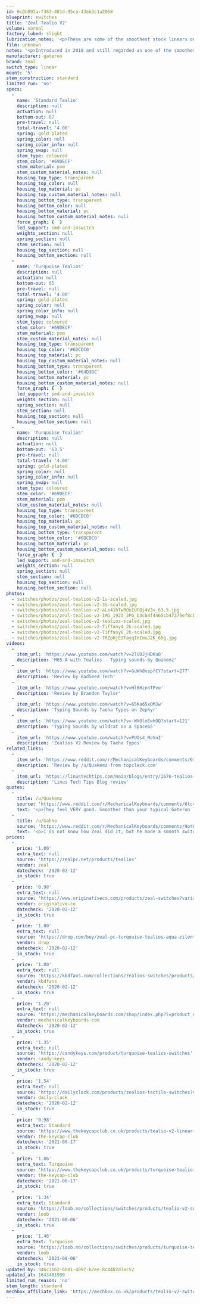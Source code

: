 ```yaml
---
id: 6c0b892a-f363-481d-95ca-43eb3c1a2068
blueprint: switches
title: 'Zeal Tealio V2'
volume: normal
factory_lubed: slight
lubrication_notes: '<p>These are some of the smoothest stock linears on the market but improved further with a thin layer of Krytox 205 Grade 0. The spring noise is vastly improved when lubed.</p>'
film: unknown
notes: '<p>Introduced in 2018 and still regarded as one of the smoothest linears on the market. They are on the pricey side though.</p><p>Similar sound and feel as Gateron Inks but with a higher pitch.</p>'
manufacturer: gateron
brand: zeal
switch_type: linear
mount: '5'
stem_construction: standard
limited_run: 'no'
specs:
  -
    name: 'Standard Tealio'
    description: null
    actuation: null
    bottom-out: 67
    pre-travel: null
    total-travel: '4.00'
    spring: gold-plated
    spring_color: null
    spring_color_info: null
    spring_swap: null
    stem_type: coloured
    stem_color: '#69DECF'
    stem_material: pom
    stem_custom_material_notes: null
    housing_top_type: transparent
    housing_top_color: null
    housing_top_material: pc
    housing_top_custom_material_notes: null
    housing_bottom_type: transparent
    housing_bottom_color: null
    housing_bottom_material: pc
    housing_bottom_custom_material_notes: null
    force_graph: {  }
    led_support: smd-and-inswitch
    weights_section: null
    spring_section: null
    stem_section: null
    housing_top_section: null
    housing_bottom_section: null
  -
    name: 'Turquoise Tealios'
    description: null
    actuation: null
    bottom-out: 65
    pre-travel: null
    total-travel: '4.00'
    spring: gold-plated
    spring_color: null
    spring_color_info: null
    spring_swap: null
    stem_type: coloured
    stem_color: '#69DECF'
    stem_material: pom
    stem_custom_material_notes: null
    housing_top_type: transparent
    housing_top_color: '#6DCDC0'
    housing_top_material: pc
    housing_top_custom_material_notes: null
    housing_bottom_type: transparent
    housing_bottom_color: '#64D3DC'
    housing_bottom_material: pc
    housing_bottom_custom_material_notes: null
    force_graph: {  }
    led_support: smd-and-inswitch
    weights_section: null
    spring_section: null
    stem_section: null
    housing_top_section: null
    housing_bottom_section: null
  -
    name: 'Turquoise Tealios'
    description: null
    actuation: null
    bottom-out: '63.5'
    pre-travel: null
    total-travel: '4.00'
    spring: gold-plated
    spring_color: null
    spring_color_info: null
    spring_swap: null
    stem_type: coloured
    stem_color: '#69DECF'
    stem_material: pom
    stem_custom_material_notes: null
    housing_top_type: transparent
    housing_top_color: '#6DCDC0'
    housing_top_material: pc
    housing_top_custom_material_notes: null
    housing_bottom_type: transparent
    housing_bottom_color: '#6DCDC0'
    housing_bottom_material: pc
    housing_bottom_custom_material_notes: null
    force_graph: {  }
    led_support: smd-and-inswitch
    weights_section: null
    spring_section: null
    stem_section: null
    housing_top_section: null
    housing_bottom_section: null
photos:
  - switches/photos/zeal-tealios-v2-1s-scaled.jpg
  - switches/photos/zeal-tealios-v2-3s-scaled.jpg
  - switches/photos/zeal-tealios-v2-aLe41hTwROuIUFQj4V3v_63.5.jpg
  - switches/photos/zeal-tealios-v2-IMG_1923_JPG_b3cb4f4465cb47379ef8cbe7e3c6fb16-scaled.jpg
  - switches/photos/zeal-tealios-v2-tealios-scaled.jpg
  - switches/photos/zeal-tealios-v2-Tiffany4_2k-scaled.jpg
  - switches/photos/zeal-tealios-v2-Tiffany6_2k-scaled.jpg
  - switches/photos/zeal-tealios-v2-TRZpHjEITayqIHImuJ2K_65g.jpg
videos:
  -
    item_url: 'https://www.youtube.com/watch?v=2lUDJjHDKu0'
    description: 'M65-A with Tealios - Typing sounds by Quakemz'
  -
    item_url: 'https://www.youtube.com/watch?v=GuWh8vspfCY?start=277'
    description: 'Review by BadSeed Tech'
  -
    item_url: 'https://www.youtube.com/watch?v=Hl8HznnTPvo'
    description: 'Review by Brandon Taylor'
  -
    item_url: 'https://www.youtube.com/watch?v=65Ka65xOMJw'
    description: 'Typing Sounds by Taeha Types on Zephyr'
  -
    item_url: 'https://www.youtube.com/watch?v=-WX0loEwkOQ?start=121'
    description: 'Typing Sounds by wildcat on a Space65'
  -
    item_url: 'https://www.youtube.com/watch?v=PUOs4_MoVnI'
    description: 'Zealios V2 Review by Taeha Types'
related_links:
  -
    item_url: 'https://www.reddit.com/r/MechanicalKeyboards/comments/6tc42h/review_tealio_switches_from_zealpcnet_ama/'
    description: 'Review by /u/Quakemz from topclack.com'
  -
    item_url: 'https://linustechtips.com/main/blogs/entry/1676-tealios-v2-the-smoothest-switch-around/'
    description: 'Linus Tech Tips Blog review'
quotes:
  -
    title: /u/Quakemz
    source: 'https://www.reddit.com/r/MechanicalKeyboards/comments/6tc42h/review_tealio_switches_from_zealpcnet_ama/'
    text: '<p>They feel VERY good. Smoother than your typical Gateron linear, with less wobble as well. When I was testing switches by themselves, I didn&#8217;t think they were going to be as smooth as they actually are. Once in a board, my first thought was that they almost feel very lightly lubed all over.</p>'
  -
    title: /u/Gahho
    source: 'https://www.reddit.com/r/MechanicalKeyboards/comments/9o488t/zeals_new_switches_comparison_and_sound_test_of/'
    text: '<p>I do not know how Zeal did it, but he made a smooth switch even smoother. Compared with the V1s, the V2s feel slightly smoother.</p>'
prices:
  -
    price: '1.00'
    extra_text: null
    source: 'https://zealpc.net/products/tealios'
    vendor: zeal
    datecheck: '2020-02-12'
    in_stock: true
  -
    price: '0.98'
    extra_text: null
    source: 'https://www.originativeco.com/products/zeal-switches?variant=31100843196485'
    vendor: originative-co
    datecheck: '2020-02-12'
    in_stock: true
  -
    price: '1.00'
    extra_text: null
    source: 'https://drop.com/buy/zeal-pc-turqouise-tealios-aqua-zilents-roselios-sakurios/details'
    vendor: drop
    datecheck: '2020-02-12'
    in_stock: true
  -
    price: '1.00'
    extra_text: null
    source: 'https://kbdfans.com/collections/zealios-switches/products/zealios-tealios-zilents?variant=28744846409776'
    vendor: kbdfans
    datecheck: '2020-02-12'
    in_stock: true
  -
    price: '1.20'
    extra_text: null
    source: 'https://mechanicalkeyboards.com/shop/index.php?l=product_detail&p=5235'
    vendor: mechanicalkeyboards-com
    datecheck: '2020-02-12'
    in_stock: true
  -
    price: '1.35'
    extra_text: null
    source: 'https://candykeys.com/product/turquoise-tealios-switches'
    vendor: candy-keys
    datecheck: '2020-02-12'
    in_stock: true
  -
    price: '1.54'
    extra_text: null
    source: 'https://dailyclack.com/products/zealios-tactile-switches?variant=13993075212330'
    vendor: daily-clack
    datecheck: '2020-02-12'
    in_stock: true
  -
    price: '0.98'
    extra_text: Standard
    source: 'https://www.thekeycapclub.co.uk/products/tealio-v2-linear-switches'
    vendor: the-keycap-club
    datecheck: '2021-06-17'
    in_stock: true
  -
    price: '1.06'
    extra_text: Turquoise
    source: 'https://www.thekeycapclub.co.uk/products/turquoise-tealio-linear-switches'
    vendor: the-keycap-club
    datecheck: '2021-06-17'
    in_stock: true
  -
    price: '1.34'
    extra_text: Standard
    source: 'https://loob.no/collections/switches/products/tealio-v2-switches-linear'
    vendor: loob
    datecheck: '2021-08-06'
    in_stock: true
  -
    price: '1.46'
    extra_text: Turquoise
    source: 'https://loob.no/collections/switches/products/turquoise-tealio-linear'
    vendor: loob
    datecheck: '2021-08-06'
    in_stock: true
updated_by: 346c3162-6b01-4097-b7ee-8c4482d3ec52
updated_at: 1643481999
limited_run_reason: 'no'
stem_length: standard
mechbox_affiliate_link: 'https://mechbox.co.uk/products/tealio-v2-switch?variant=37127327023266'
---
```

